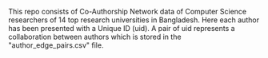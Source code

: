 This repo consists of Co-Authorship Network data of Computer Science researchers of 14 top research universities in Bangladesh. Here each author has been presented with a Unique ID (uid). A pair of uid represents a collaboration between authors which is stored in the "author_edge_pairs.csv" file.
